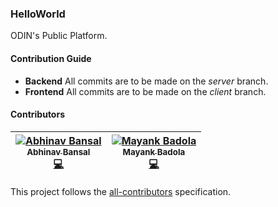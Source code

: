 
### HelloWorld
ODIN's Public Platform.

#### Contribution Guide
* **Backend**
  All commits are to be made on the _server_ branch.
* **Frontend**
  All commits are to be made on the _client_ branch.

#### Contributors
<!-- Contributors START
Abhinav_Bansal ab-decoded https://github.com/ab-decoded code
Mayank_Badola mbad0la https://github.com/mbad0la code
Contributors END -->
<!-- Contributors table START -->
| [![Abhinav Bansal](https://avatars.githubusercontent.com/ab-decoded?s=100)<br /><sub>Abhinav Bansal</sub>](https://github.com/ab-decoded)<br />[💻](https://github.com/mbad0la/HelloWorld/commits?author=ab-decoded) | [![Mayank Badola](https://avatars.githubusercontent.com/mbad0la?s=100)<br /><sub>Mayank Badola</sub>](https://github.com/mbad0la)<br />[💻](https://github.com/mbad0la/HelloWorld/commits?author=mbad0la) |
| :---: | :---: |
<!-- Contributors table END -->
This project follows the [all-contributors](https://github.com/kentcdodds/all-contributors) specification.


